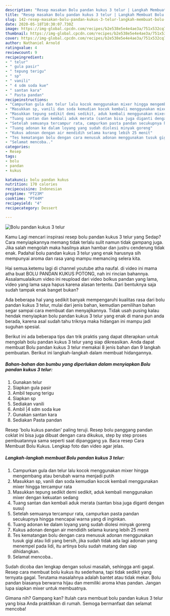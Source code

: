 ```yaml
---
description: "Resep masakan Bolu pandan kukus 3 telur | Langkah Membuat Bolu pandan kukus 3 telur Yang Enak Banget"
title: "Resep masakan Bolu pandan kukus 3 telur | Langkah Membuat Bolu pandan kukus 3 telur Yang Enak Banget"
slug: 142-resep-masakan-bolu-pandan-kukus-3-telur-langkah-membuat-bolu-pandan-kukus-3-telur-yang-enak-banget
date: 2020-05-18T10:30:07.730Z
image: https://img-global.cpcdn.com/recipes/b2e538e5e4e4ae3a/751x532cq70/bolu-pandan-kukus-3-telur-foto-resep-utama.jpg
thumbnail: https://img-global.cpcdn.com/recipes/b2e538e5e4e4ae3a/751x532cq70/bolu-pandan-kukus-3-telur-foto-resep-utama.jpg
cover: https://img-global.cpcdn.com/recipes/b2e538e5e4e4ae3a/751x532cq70/bolu-pandan-kukus-3-telur-foto-resep-utama.jpg
author: Nathaniel Arnold
ratingvalue: 4
reviewcount: 9
recipeingredient:
- " telur"
- " gula pasir"
- " tepung terigu"
- " sp"
- " vanili"
- " 4 sdm soda kue"
- " santan kara"
- " Pasta pandan"
recipeinstructions:
- "Campurkan gula dan telur lalu kocok menggunakan mixer hingga mengembang atau berubah warna menjadi putih"
- "Masukkan sp, vanili dan soda kemudian kocok kembali menggunakan mixer hingga tercampur rata"
- "Masukkan tepung sedikit demi sedikit, aduk kembali menggunakan mixer dengan kekuatan sedang"
- "Tuang santan dan kembali aduk merata (santan bisa juga diganti dengan susu)"
- "Setelah semuanya tercampur rata, campurkan pasta pandan secukupnya hingga mencapai warna yang di inginkan."
- "Tuang adonan ke dalam loyang yang sudah diolesi minyak goreng"
- "Kukus adonan dengan air mendidih selama kurang lebih 25 menit"
- "Tes kematangan bolu dengan cara menusuk adonan menggunakan tusuk gigi atau lidi yang bersih, jika sudah tidak ada lagi adonan yang menempel pada lidi, itu artinya bolu sudah matang dan siap dihidangkan."
- "Selamat mencoba.."
categories:
- Resep
tags:
- bolu
- pandan
- kukus

katakunci: bolu pandan kukus 
nutrition: 170 calories
recipecuisine: Indonesian
preptime: "PT23M"
cooktime: "PT44M"
recipeyield: "4"
recipecategory: Dessert

---
```



![Bolu pandan kukus 3 telur](https://img-global.cpcdn.com/recipes/b2e538e5e4e4ae3a/751x532cq70/bolu-pandan-kukus-3-telur-foto-resep-utama.jpg)

Kamu Lagi mencari inspirasi resep bolu pandan kukus 3 telur yang Sedap? Cara menyiapkannya memang tidak terlalu sulit namun tidak gampang juga. Jika salah mengolah maka hasilnya akan hambar dan justru cenderung tidak enak. Padahal bolu pandan kukus 3 telur yang enak harusnya sih mempunyai aroma dan rasa yang mampu memancing selera kita.

Hai semua.ketemu lagi di channel youtube atha naufal. di video ini mama atha buat BOLU PANDAN KUKUS POTONG, nah ini rincian bahannya. Assalamualaikum video ini reupload dari video bolkus pandan yang lama, video yang lama saya hapus karena alasan tertentu. Dari bentuknya saja sudah tampak enak banget bukan?

Ada beberapa hal yang sedikit banyak mempengaruhi kualitas rasa dari bolu pandan kukus 3 telur, mulai dari jenis bahan, kemudian pemilihan bahan segar sampai cara membuat dan menyajikannya. Tidak usah pusing kalau hendak menyiapkan bolu pandan kukus 3 telur yang enak di mana pun anda berada, karena asal sudah tahu triknya maka hidangan ini mampu jadi suguhan spesial.


Berikut ini ada beberapa tips dan trik praktis yang dapat diterapkan untuk mengolah bolu pandan kukus 3 telur yang siap dikreasikan. Anda dapat membuat Bolu pandan kukus 3 telur memakai 8 jenis bahan dan 9 langkah pembuatan. Berikut ini langkah-langkah dalam membuat hidangannya.

<!--inarticleads1-->

##### Bahan-bahan dan bumbu yang diperlukan dalam menyiapkan Bolu pandan kukus 3 telur:

1. Gunakan  telur
1. Siapkan  gula pasir
1. Ambil  tepung terigu
1. Siapkan  sp
1. Sediakan  vanili
1. Ambil  |4 sdm soda kue
1. Gunakan  santan kara
1. Sediakan  Pasta pandan


Resep &#39;bolu kukus pandan&#39; paling teruji. Resep bolu panggang pandan coklat ini bisa juga dibuat dengan cara dikukus, step by step proses pembuatannya sama seperti saat dipanggang ya. Baca resep Cara Membuat Bolu Kukus. Lengkap foto dan video agar jelas. 

<!--inarticleads2-->

##### Langkah-langkah membuat Bolu pandan kukus 3 telur:

1. Campurkan gula dan telur lalu kocok menggunakan mixer hingga mengembang atau berubah warna menjadi putih
1. Masukkan sp, vanili dan soda kemudian kocok kembali menggunakan mixer hingga tercampur rata
1. Masukkan tepung sedikit demi sedikit, aduk kembali menggunakan mixer dengan kekuatan sedang
1. Tuang santan dan kembali aduk merata (santan bisa juga diganti dengan susu)
1. Setelah semuanya tercampur rata, campurkan pasta pandan secukupnya hingga mencapai warna yang di inginkan.
1. Tuang adonan ke dalam loyang yang sudah diolesi minyak goreng
1. Kukus adonan dengan air mendidih selama kurang lebih 25 menit
1. Tes kematangan bolu dengan cara menusuk adonan menggunakan tusuk gigi atau lidi yang bersih, jika sudah tidak ada lagi adonan yang menempel pada lidi, itu artinya bolu sudah matang dan siap dihidangkan.
1. Selamat mencoba..


Sudah dicoba dan lengkap dengan solusi masalah, sehingga anti gagal. Resep cara membuat bolu kukus itu sederhana, tapi tidak sedikit yang ternyata gagal. Terutama masalahnya adalah bantet atau tidak mekar. Bolu pandan biasanya berwarna hijau dan memiliki aroma khas pandan. Jangan lupa siapkan mixer untuk membuatnya. 

Gimana nih? Gampang kan? Itulah cara membuat bolu pandan kukus 3 telur yang bisa Anda praktikkan di rumah. Semoga bermanfaat dan selamat mencoba!

